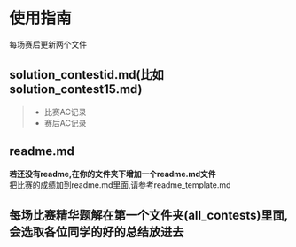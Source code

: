 # 使用指南
每场赛后更新两个文件
## solution_contestid.md(比如solution_contest15.md)
> * 比赛AC记录
> * 赛后AC记录

## readme.md
**若还没有readme,在你的文件夹下增加一个readme.md文件**\
把比赛的成绩加到readme.md里面,请参考readme_template.md

## 每场比赛精华题解在第一个文件夹(all_contests)里面, 会选取各位同学的好的总结放进去
